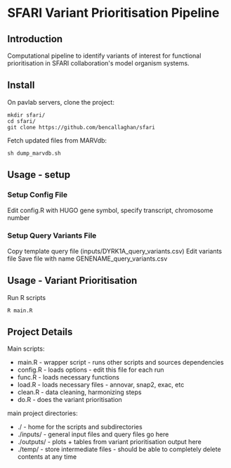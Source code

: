 # SFARI Variant Prioritisation Pipeline

## Introduction
Computational pipeline to identify variants of interest for functional prioritisation in SFARI collaboration's model organism systems.

## Install 

On pavlab servers, clone the project:

```
mkdir sfari/
cd sfari/
git clone https://github.com/bencallaghan/sfari
```


Fetch updated files from MARVdb:
```
sh dump_marvdb.sh
```


## Usage - setup

### Setup Config File
Edit config.R with HUGO gene symbol, specify transcript, chromosome number

### Setup Query Variants File
Copy template query file (inputs/DYRK1A_query_variants.csv)
Edit variants file 
Save file with name GENENAME_query_variants.csv

## Usage - Variant Prioritisation

Run R scripts
```
R main.R
```

## Project Details

Main scripts:

* main.R - wrapper script - runs other scripts and sources dependencies
* config.R - loads options - edit this file for each run
* func.R - loads necessary functions
* load.R - loads necessary files - annovar, snap2, exac, etc 
* clean.R - data cleaning, harmonizing steps
* do.R - does the variant prioritisation

main project directories:

* ./ - home for the scripts and subdirectories
* ./inputs/  - general input files and query files go here
* ./outputs/  - plots + tables from variant prioritisation output here
* ./temp/ - store intermediate files - should be able to completely delete contents at any time 
